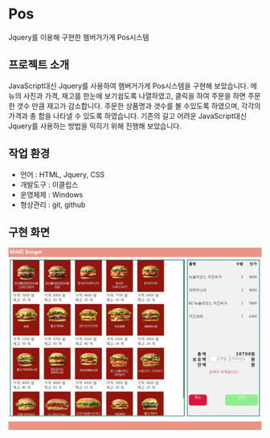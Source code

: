 # Pos
Jquery를 이용해 구현한 햄버거가게 Pos시스템

## 프로젝트 소개
JavaScript대신 Jquery를 사용하여 햄버거가게 Pos시스템을 구현해 보았습니다.
메뉴의 사진과 가격, 재고를 한눈에 보기쉽도록 나열하였고, 클릭을 하여 주문을 하면
주문한 갯수 만큼 재고가 감소합니다. 주문한 상품명과 갯수를 볼 수있도록 하였으며,
각각의 가격과 총 합을 나타낼 수 있도록 하였습니다.
기존의 길고 어려운 JavaScript대신 Jquery를 사용하는 방법을 익히기 위해 진행해 보았습니다.

## 작업 환경
- 언어 : HTML, Jquery, CSS
- 개발도구 : 이클립스
- 운영체제 : Windows
- 형상관리 : git, github

## 구현 화면
![](images/jquery_burger.png)
